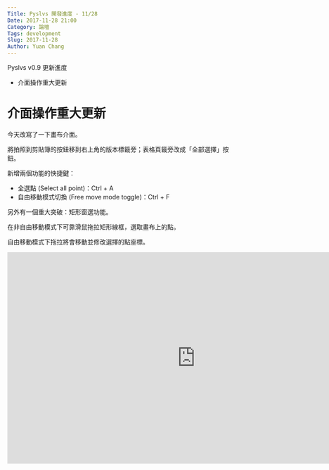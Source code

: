 ```yaml
---
Title: Pyslvs 開發進度 - 11/28
Date: 2017-11-28 21:00
Category: 論壇
Tags: development
Slug: 2017-11-28
Author: Yuan Chang
---
```


Pyslvs v0.9 更新進度

+ 介面操作重大更新

<!-- PELICAN_END_SUMMARY -->

介面操作重大更新
===

今天改寫了一下畫布介面。

將拍照到剪貼簿的按鈕移到右上角的版本標籤旁；表格頁籤旁改成「全部選擇」按鈕。

新增兩個功能的快捷鍵：

+ 全選點 (Select all point)：Ctrl + A
+ 自由移動模式切換 (Free move mode toggle)：Ctrl + F

另外有一個重大突破：矩形窗選功能。

在非自由移動模式下可靠滑鼠拖拉矩形線框，選取畫布上的點。

自由移動模式下拖拉將會移動並修改選擇的點座標。

<iframe width="854" height="480" src="https://www.youtube.com/embed/-pdUPiUBOfA" frameborder="0" gesture="media" allow="encrypted-media" allowfullscreen></iframe>